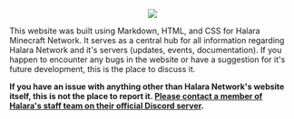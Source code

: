 <p align="center">
  <img src="https://mc.halara.net/images/halara-network.png">
</p>

This website was built using Markdown, HTML, and CSS for Halara Minecraft Network. It serves as a central hub for all information regarding Halara Network and it's servers (updates, events, documentation). If you happen to encounter any bugs in the website or have a suggestion for it's future development, this is the place to discuss it.

**If you have an issue with anything other than Halara Network's website itself, this is not the place to report it. [Please contact a member of Halara's staff team on their official Discord server](https://discord.gg/ZbrzN5RmyR).**
